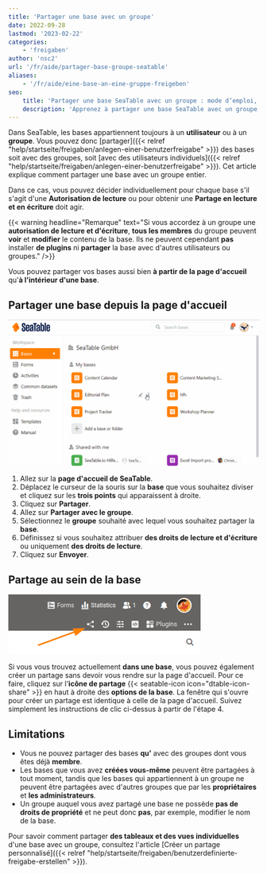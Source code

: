 ```yaml
---
title: 'Partager une base avec un groupe'
date: 2022-09-28
lastmod: '2023-02-22'
categories:
    - 'freigaben'
author: 'nsc2'
url: '/fr/aide/partager-base-groupe-seatable'
aliases:
    - '/fr/aide/eine-base-an-eine-gruppe-freigeben'
seo:
    title: 'Partager une base SeaTable avec un groupe : mode d’emploi, droits et limites'
    description: 'Apprenez à partager une base SeaTable avec un groupe, régler droits de lecture/écriture, limitations et gérer l’accès d’équipe de façon optimale.'
---
```


Dans SeaTable, les bases appartiennent toujours à un **utilisateur** ou à un **groupe**. Vous pouvez donc [partager]({{< relref "help/startseite/freigaben/anlegen-einer-benutzerfreigabe" >}}) des bases soit avec des groupes, soit [avec des utilisateurs individuels]({{< relref "help/startseite/freigaben/anlegen-einer-benutzerfreigabe" >}}). Cet article explique comment partager une base avec un groupe entier.

Dans ce cas, vous pouvez décider individuellement pour chaque base s'il s'agit d'une **Autorisation de lecture** ou pour obtenir une **Partage en lecture et en écriture** doit agir.

{{< warning  headline="Remarque"  text="Si vous accordez à un groupe une **autorisation de lecture et d'écriture**, **tous les membres** du groupe peuvent **voir** et **modifier** le contenu de la base. Ils ne peuvent cependant **pas** installer **de plugins** ni **partager** la base avec d'autres utilisateurs ou groupes." />}}

Vous pouvez partager vos bases aussi bien **à partir de la page d'accueil** qu'**à l'intérieur d'une base**.

## Partager une base depuis la page d'accueil

![Partage d'une base avec un groupe](images/Freigabe-einer-Base-an-eine-Gruppe.gif)

1. Allez sur la **page d'accueil de SeaTable**.
2. Déplacez le curseur de la souris sur la **base** que vous souhaitez diviser et cliquez sur les **trois points** qui apparaissent à droite.
3. Cliquez sur **Partager**.
4. Allez sur **Partager avec le groupe**.
5. Sélectionnez le **groupe** souhaité avec lequel vous souhaitez partager la **base**.
6. Définissez si vous souhaitez attribuer **des droits de lecture et d'écriture** ou uniquement **des droits de lecture**.
7. Cliquez sur **Envoyer**.

## Partage au sein de la base

![Partage au sein de la base](images/share-a-base.png)

Si vous vous trouvez actuellement **dans une base**, vous pouvez également créer un partage sans devoir vous rendre sur la page d'accueil. Pour ce faire, cliquez sur l'**icône de partage** {{< seatable-icon icon="dtable-icon-share" >}} en haut à droite des **options de la base**. La fenêtre qui s'ouvre pour créer un partage est identique à celle de la page d'accueil. Suivez simplement les instructions de clic ci-dessus à partir de l'étape 4.

## Limitations

- Vous ne pouvez partager des bases **qu'** avec des groupes dont vous êtes déjà **membre**.
- Les bases que vous avez **créées vous-même** peuvent être partagées à tout moment, tandis que les bases qui appartiennent à un groupe ne peuvent être partagées avec d'autres groupes que par les **propriétaires** et **les administrateurs**.
- Un groupe auquel vous avez partagé une base ne possède **pas de droits de propriété** et ne peut donc **pas**, par exemple, modifier le nom de la base.

Pour savoir comment partager **des tableaux et des vues individuelles** d'une base avec un groupe, consultez l'article [Créer un partage personnalisé]({{< relref "help/startseite/freigaben/benutzerdefinierte-freigabe-erstellen" >}}).
